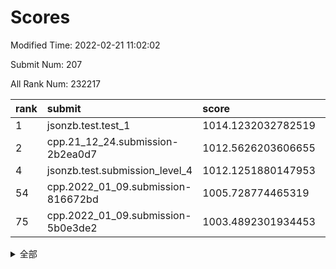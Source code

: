 # Scores

Modified Time: 2022-02-21 11:02:02

Submit Num: 207

All Rank Num: 232217

| rank |               submit               |       score        |       sigma        | pk_num |
| :--- | :--------------------------------- | :----------------- | :----------------- | :----- |
| 1    | jsonzb.test.test_1                 | 1014.1232032782519 | 0.8291494746787667 | 4486   |
| 2    | cpp.21_12_24.submission-2b2ea0d7   | 1012.5626203606655 | 0.8077834717516696 | 4485   |
| 4    | jsonzb.test.submission_level_4     | 1012.1251880147953 | 0.7992610013914262 | 4487   |
| 54   | cpp.2022_01_09.submission-816672bd | 1005.728774465319  | 0.7191898429194721 | 4479   |
| 75   | cpp.2022_01_09.submission-5b0e3de2 | 1003.4892301934453 | 0.7088471007213778 | 4485   |


<details>
<summary>全部</summary>

| rank |                 submit                 |       score        |       sigma        | pk_num |
| :--- | :------------------------------------- | :----------------- | :----------------- | :----- |
| 1    | jsonzb.test.test_1                     | 1014.1232032782519 | 0.8291494746787667 | 4486   |
| 2    | cpp.21_12_24.submission-2b2ea0d7       | 1012.5626203606655 | 0.8077834717516696 | 4485   |
| 3    | gobigger.level_3.submission_level_3_11 | 1012.2026101067504 | 0.7877570158504872 | 4488   |
| 4    | jsonzb.test.submission_level_4         | 1012.1251880147953 | 0.7992610013914262 | 4487   |
| 5    | gobigger.level_3.submission_level_3_31 | 1011.566943091139  | 0.7981720441341515 | 4483   |
| 6    | gobigger.level_3.submission_level_3_48 | 1011.4055918723462 | 0.7705467688837684 | 4487   |
| 7    | gobigger.level_3.submission_level_3_29 | 1011.2465547649361 | 0.8081019404101946 | 4485   |
| 8    | gobigger.level_3.submission_level_3_40 | 1011.040074104436  | 0.7535589708465559 | 4488   |
| 9    | gobigger.level_3.submission_level_3_42 | 1011.0096275210977 | 0.7785021783263089 | 4483   |
| 10   | gobigger.level_3.submission_level_3_35 | 1010.836071739295  | 0.7731413317208858 | 4488   |
| 11   | gobigger.level_3.submission_level_3_4  | 1010.8014494183086 | 0.7700074636806324 | 4488   |
| 12   | gobigger.level_3.submission_level_3_33 | 1010.6908106518931 | 0.770561699211002  | 4492   |
| 13   | gobigger.level_3.submission_level_3_8  | 1010.5306545874331 | 0.746117625845832  | 4487   |
| 14   | gobigger.level_3.submission_level_3_12 | 1010.5152025730448 | 0.7465706980951977 | 4484   |
| 15   | gobigger.level_3.submission_level_3_1  | 1010.4948005060868 | 0.7699836440011156 | 4489   |
| 16   | gobigger.level_3.submission_level_3_37 | 1010.4292919607828 | 0.7387045382322935 | 4489   |
| 17   | gobigger.level_3.submission_level_3_0  | 1010.2337427062969 | 0.7835222995787209 | 4485   |
| 18   | gobigger.level_3.submission_level_3_47 | 1010.185225573405  | 0.7694424143454881 | 4483   |
| 19   | gobigger.level_3.submission_level_3_20 | 1010.1571863302646 | 0.7422821459265584 | 4483   |
| 20   | gobigger.level_3.submission_level_3_41 | 1010.1552609308483 | 0.7648009112545701 | 4486   |
| 21   | gobigger.level_3.submission_level_3_16 | 1010.0504834753868 | 0.7556364940324933 | 4483   |
| 22   | gobigger.level_3.submission_level_3_2  | 1009.9702781266649 | 0.7780954400871387 | 4484   |
| 23   | gobigger.level_3.submission_level_3_14 | 1009.9459444533879 | 0.7903004419264001 | 4488   |
| 24   | gobigger.level_3.submission_level_3_44 | 1009.9357400245393 | 0.7532465205997778 | 4489   |
| 25   | gobigger.level_3.submission_level_3_26 | 1009.9271233794533 | 0.7606996248508752 | 4490   |
| 26   | gobigger.level_3.submission_level_3_24 | 1009.9209516969189 | 0.7724449870478715 | 4488   |
| 27   | gobigger.level_3.submission_level_3_17 | 1009.8966102018804 | 0.770076440862435  | 4492   |
| 28   | gobigger.level_3.submission_level_3_46 | 1009.8932432590676 | 0.7531306625893689 | 4486   |
| 29   | gobigger.level_3.submission_level_3_49 | 1009.757982494875  | 0.7653018895772481 | 4490   |
| 30   | gobigger.level_3.submission_level_3_38 | 1009.6780667275013 | 0.7600245651432063 | 4490   |
| 31   | gobigger.level_3.submission_level_3_21 | 1009.6304029496409 | 0.7489375289729866 | 4488   |
| 32   | gobigger.level_3.submission_level_3_7  | 1009.5962790490547 | 0.7629903286661789 | 4492   |
| 33   | gobigger.level_3.submission_level_3_6  | 1009.5804656996931 | 0.7521239197444357 | 4487   |
| 34   | gobigger.level_3.submission_level_3_28 | 1009.5783206274277 | 0.7934680294282886 | 4489   |
| 35   | gobigger.level_3.submission_level_3_45 | 1009.5348525021278 | 0.7499705621632311 | 4488   |
| 36   | gobigger.level_3.submission_level_3_32 | 1009.5293419954445 | 0.7628560766382186 | 4493   |
| 37   | gobigger.level_3.submission_level_3_22 | 1009.5249484568072 | 0.7518596732681883 | 4486   |
| 38   | gobigger.level_3.submission_level_3_43 | 1009.523653210836  | 0.7625331563424956 | 4488   |
| 39   | gobigger.level_3.submission_level_3_9  | 1009.4319379195882 | 0.7362449713254068 | 4490   |
| 40   | gobigger.level_3.submission_level_3_19 | 1009.4208126220727 | 0.7628002224252876 | 4488   |
| 41   | gobigger.level_3.submission_level_3_10 | 1009.4177896578162 | 0.7472136872159963 | 4486   |
| 42   | gobigger.level_3.submission_level_3_3  | 1009.3751958236203 | 0.7236015695176345 | 4486   |
| 43   | gobigger.level_3.submission_level_3_18 | 1009.3078666525015 | 0.7435950404735328 | 4489   |
| 44   | gobigger.level_3.submission_level_3_39 | 1009.2229179402722 | 0.7476710943712841 | 4490   |
| 45   | gobigger.level_3.submission_level_3_5  | 1009.2033188920963 | 0.7474004856753058 | 4492   |
| 46   | gobigger.level_3.submission_level_3_30 | 1009.1545700458951 | 0.7462804591814698 | 4484   |
| 47   | gobigger.level_3.submission_level_3_36 | 1009.1529238619697 | 0.7378034673798899 | 4486   |
| 48   | gobigger.level_3.submission_level_3_34 | 1009.1172637563329 | 0.7422139652881399 | 4486   |
| 49   | gobigger.level_3.submission_level_3_25 | 1009.0556054832394 | 0.7419672666836548 | 4490   |
| 50   | gobigger.level_3.submission_level_3_23 | 1009.0064046590733 | 0.7561586517370762 | 4485   |
| 51   | gobigger.level_3.submission_level_3_27 | 1008.7793570078243 | 0.7314712125206657 | 4485   |
| 52   | gobigger.level_3.submission_level_3_15 | 1008.426727471264  | 0.7509138203433635 | 4483   |
| 53   | gobigger.level_3.submission_level_3_13 | 1008.2986838221292 | 0.7490857353848502 | 4487   |
| 54   | cpp.2022_01_09.submission-816672bd     | 1005.728774465319  | 0.7191898429194721 | 4479   |
| 55   | gobigger.level_1.submission_level_1_32 | 1005.1329804851255 | 0.7202282980996596 | 4483   |
| 56   | gobigger.level_1.submission_level_1_4  | 1004.8295281851582 | 0.717005625181873  | 4493   |
| 57   | gobigger.level_1.submission_level_1_13 | 1004.7742190124223 | 0.7284486287817945 | 4489   |
| 58   | gobigger.level_1.submission_level_1_45 | 1004.7042380976923 | 0.7204442047476975 | 4486   |
| 59   | gobigger.level_1.submission_level_1_35 | 1004.6833770461595 | 0.7081002074867631 | 4479   |
| 60   | gobigger.level_1.submission_level_1_15 | 1004.2514097532911 | 0.714497035345311  | 4494   |
| 61   | gobigger.level_1.submission_level_1_26 | 1004.2498368779388 | 0.713019472057742  | 4485   |
| 62   | gobigger.level_1.submission_level_1_3  | 1004.2182245785061 | 0.7232620573181301 | 4490   |
| 63   | gobigger.level_1.submission_level_1_44 | 1004.0725072729794 | 0.7121385061744887 | 4484   |
| 64   | gobigger.level_1.submission_level_1_1  | 1003.966677628008  | 0.7221217429405191 | 4490   |
| 65   | gobigger.level_1.submission_level_1_6  | 1003.910829954697  | 0.7163962117573119 | 4490   |
| 66   | gobigger.level_1.submission_level_1_18 | 1003.8969539333115 | 0.7322388637550575 | 4487   |
| 67   | gobigger.level_1.submission_level_1_8  | 1003.8951049806745 | 0.7166204017471404 | 4487   |
| 68   | gobigger.level_1.submission_level_1_0  | 1003.8322887175588 | 0.717836623702431  | 4487   |
| 69   | gobigger.level_1.submission_level_1_16 | 1003.8125061133449 | 0.7169409793296274 | 4488   |
| 70   | gobigger.level_1.submission_level_1_10 | 1003.8028956821161 | 0.7316177819540348 | 4484   |
| 71   | gobigger.level_1.submission_level_1_30 | 1003.7485591269057 | 0.7053771357761456 | 4486   |
| 72   | gobigger.level_1.submission_level_1_36 | 1003.6042038661826 | 0.7162749125285856 | 4491   |
| 73   | gobigger.level_1.submission_level_1_41 | 1003.5938865915441 | 0.7154665230382268 | 4485   |
| 74   | gobigger.level_1.submission_level_1_23 | 1003.4926150652888 | 0.7143519789629118 | 4491   |
| 75   | cpp.2022_01_09.submission-5b0e3de2     | 1003.4892301934453 | 0.7088471007213778 | 4485   |
| 76   | gobigger.level_1.submission_level_1_38 | 1003.4792375925484 | 0.719938466325193  | 4483   |
| 77   | gobigger.level_1.submission_level_1_2  | 1003.4412519827094 | 0.7179807755002144 | 4490   |
| 78   | gobigger.level_1.submission_level_1_46 | 1003.408314838848  | 0.7142993741892019 | 4486   |
| 79   | gobigger.level_1.submission_level_1_47 | 1003.3827245232379 | 0.706571986447863  | 4485   |
| 80   | gobigger.level_1.submission_level_1_5  | 1003.2958888155714 | 0.7160086690439824 | 4486   |
| 81   | gobigger.level_1.submission_level_1_40 | 1003.1888634062631 | 0.7112249311096763 | 4486   |
| 82   | gobigger.level_1.submission_level_1_24 | 1003.124394132359  | 0.706778462393261  | 4490   |
| 83   | gobigger.level_1.submission_level_1_34 | 1003.1178997167641 | 0.7085642048442317 | 4488   |
| 84   | gobigger.level_1.submission_level_1_49 | 1003.1031992444921 | 0.7145060523754958 | 4488   |
| 85   | gobigger.level_1.submission_level_1_25 | 1003.0912804092861 | 0.7266729524794745 | 4490   |
| 86   | gobigger.level_1.submission_level_1_33 | 1003.035544404348  | 0.7129034221623765 | 4489   |
| 87   | gobigger.level_1.submission_level_1_29 | 1003.0197861200132 | 0.7173680479036197 | 4488   |
| 88   | gobigger.level_1.submission_level_1_37 | 1002.996453276209  | 0.7221736910538223 | 4487   |
| 89   | gobigger.level_1.submission_level_1_17 | 1002.990634011698  | 0.7070322688932348 | 4487   |
| 90   | gobigger.level_1.submission_level_1_22 | 1002.9691464265835 | 0.7129801252615287 | 4492   |
| 91   | gobigger.level_1.submission_level_1_43 | 1002.96407780081   | 0.7054496547890126 | 4488   |
| 92   | gobigger.level_1.submission_level_1_19 | 1002.9274783824851 | 0.714700042408163  | 4492   |
| 93   | gobigger.level_1.submission_level_1_11 | 1002.8757159375267 | 0.7213802581960236 | 4493   |
| 94   | gobigger.level_1.submission_level_1_28 | 1002.6264276057118 | 0.7362014856821643 | 4489   |
| 95   | gobigger.level_1.submission_level_1_31 | 1002.5488073492654 | 0.7133972421967384 | 4484   |
| 96   | gobigger.level_1.submission_level_1_27 | 1002.4979677966588 | 0.7175228993973535 | 4488   |
| 97   | gobigger.level_1.submission_level_1_20 | 1002.4794831877291 | 0.7086012688276584 | 4483   |
| 98   | gobigger.level_1.submission_level_1_14 | 1002.4677925430865 | 0.720292053256174  | 4489   |
| 99   | gobigger.level_1.submission_level_1_42 | 1002.4508246649377 | 0.7094136897065824 | 4486   |
| 100  | gobigger.level_1.submission_level_1_12 | 1002.4449541333452 | 0.7116806622031076 | 4487   |
| 101  | gobigger.level_1.submission_level_1_48 | 1002.4219803377598 | 0.7119365707661118 | 4483   |
| 102  | gobigger.level_1.submission_level_1_21 | 1002.1974781852687 | 0.706578175237061  | 4491   |
| 103  | gobigger.level_1.submission_level_1_9  | 1002.1190401302222 | 0.7100964962204828 | 4484   |
| 104  | gobigger.level_1.submission_level_1_39 | 1001.7967876912378 | 0.7110492869754932 | 4492   |
| 105  | gobigger.level_1.submission_level_1_7  | 1001.1184627129226 | 0.7216883597980586 | 4487   |
| 106  | gobigger.random.submission_random_32   | 997.5047477014649  | 0.7099531701336055 | 4486   |
| 107  | gobigger.random.submission_random_23   | 997.1632586806854  | 0.7114227469926985 | 4480   |
| 108  | gobigger.random.submission_random_18   | 997.0533619955147  | 0.70230946764908   | 4490   |
| 109  | gobigger.random.submission_random_5    | 997.0506413517223  | 0.7126164868503044 | 4489   |
| 110  | gobigger.random.submission_random_30   | 996.9777426444347  | 0.7043196802761615 | 4485   |
| 111  | gobigger.random.submission_random_12   | 996.9110189221186  | 0.6994701206771331 | 4486   |
| 112  | gobigger.random.submission_random_13   | 996.7378432813756  | 0.7076778711985879 | 4485   |
| 113  | gobigger.random.submission_random_42   | 996.6579014178906  | 0.7032977866389164 | 4488   |
| 114  | gobigger.random.submission_random_15   | 996.6542496720765  | 0.6939543733857639 | 4489   |
| 115  | gobigger.random.submission_random_27   | 996.5493466103791  | 0.7131669464160868 | 4486   |
| 116  | gobigger.random.submission_random_47   | 996.548540744916   | 0.713573611327121  | 4491   |
| 117  | gobigger.random.submission_random_1    | 996.4869324173485  | 0.7017592443162323 | 4481   |
| 118  | gobigger.random.submission_random_36   | 996.4555308879841  | 0.7004513645250454 | 4488   |
| 119  | gobigger.random.submission_random_19   | 996.4462941086666  | 0.70666979675199   | 4484   |
| 120  | gobigger.random.submission_random_26   | 996.4307055510848  | 0.7014673833165704 | 4491   |
| 121  | gobigger.random.submission_random_41   | 996.370949388773   | 0.7074002623340182 | 4485   |
| 122  | gobigger.random.submission_random_48   | 996.3661328739413  | 0.6983563890504306 | 4485   |
| 123  | gobigger.random.submission_random_7    | 996.3579822784807  | 0.6966960594449337 | 4488   |
| 124  | gobigger.random.submission_random_43   | 996.3062453047141  | 0.7121040501417848 | 4486   |
| 125  | gobigger.random.submission_random_17   | 996.1869809909912  | 0.7065304037908728 | 4488   |
| 126  | gobigger.random.submission_random_46   | 996.1323657153589  | 0.7112443681457984 | 4492   |
| 127  | gobigger.random.submission_random_10   | 996.0753262374893  | 0.7198783271724272 | 4482   |
| 128  | gobigger.random.submission_random_25   | 995.9891061698556  | 0.7124230428360715 | 4488   |
| 129  | gobigger.random.submission_random_35   | 995.9598439794878  | 0.70866340809299   | 4486   |
| 130  | gobigger.random.submission_random_38   | 995.9205157681356  | 0.7109401147947244 | 4487   |
| 131  | gobigger.random.submission_random_21   | 995.9133394855775  | 0.7095414699458614 | 4483   |
| 132  | gobigger.random.submission_random_33   | 995.8954432255268  | 0.7232640800698532 | 4490   |
| 133  | gobigger.random.submission_random_24   | 995.8812467051042  | 0.7126259683553211 | 4487   |
| 134  | gobigger.random.submission_random_28   | 995.8509428902124  | 0.711789714797588  | 4489   |
| 135  | gobigger.random.submission_random_16   | 995.8007485290917  | 0.7151347079477235 | 4490   |
| 136  | gobigger.random.submission_random_49   | 995.6645777787614  | 0.701572240758568  | 4489   |
| 137  | gobigger.random.submission_random_45   | 995.6515422780583  | 0.7073393538250646 | 4488   |
| 138  | gobigger.random.submission_random_0    | 995.6383935311306  | 0.7207021354782666 | 4487   |
| 139  | gobigger.random.submission_random_31   | 995.4566213210333  | 0.7095421871938234 | 4488   |
| 140  | gobigger.random.submission_random_11   | 995.4513633449321  | 0.7102618378736537 | 4493   |
| 141  | gobigger.random.submission_random_9    | 995.3929745003381  | 0.7300525691300458 | 4493   |
| 142  | gobigger.random.submission_random_44   | 995.3593154955236  | 0.71492431030132   | 4494   |
| 143  | gobigger.random.submission_random_20   | 995.3468721673389  | 0.7148434074699352 | 4486   |
| 144  | gobigger.random.submission_random_39   | 995.2799624427164  | 0.7175061246975792 | 4485   |
| 145  | gobigger.random.submission_random_29   | 995.2680457091315  | 0.7185894339471925 | 4486   |
| 146  | gobigger.random.submission_random_2    | 995.2186640824004  | 0.7184533566154134 | 4488   |
| 147  | gobigger.random.submission_random_22   | 995.17362416707    | 0.7205490426973806 | 4490   |
| 148  | gobigger.random.submission_random_40   | 995.146464831907   | 0.7122525679787882 | 4489   |
| 149  | gobigger.random.submission_random_4    | 995.0795828589127  | 0.7263540213909926 | 4487   |
| 150  | gobigger.random.submission_random_3    | 995.0247982739671  | 0.7241364375794979 | 4486   |
| 151  | gobigger.random.submission_random_8    | 994.823645265735   | 0.7180354780086924 | 4487   |
| 152  | gobigger.random.submission_random_34   | 994.8026558496509  | 0.7126756322469326 | 4485   |
| 153  | gobigger.random.submission_random_14   | 994.7997029727467  | 0.7127721771974774 | 4491   |
| 154  | gobigger.random.submission_random_6    | 994.700731418452   | 0.7345843442368947 | 4484   |
| 155  | gobigger.random.submission_random_37   | 994.2761977314047  | 0.7283675686961586 | 4483   |
| 156  | gobigger.level_2.submission_level_2_3  | 993.8738352305562  | 0.734804142241654  | 4486   |
| 157  | gobigger.level_2.submission_level_2_44 | 993.7524792667163  | 0.7357226705378697 | 4487   |
| 158  | gobigger.level_2.submission_level_2_49 | 993.6763136829701  | 0.7207185030699311 | 4487   |
| 159  | gobigger.level_2.submission_level_2_40 | 993.6070920069793  | 0.7275461327438276 | 4490   |
| 160  | gobigger.level_2.submission_level_2_17 | 993.5391392825368  | 0.7223607938834556 | 4490   |
| 161  | gobigger.level_2.submission_level_2_45 | 993.5344990238185  | 0.7467762376229872 | 4482   |
| 162  | gobigger.level_2.submission_level_2_31 | 993.1728336376498  | 0.735492399748603  | 4490   |
| 163  | gobigger.level_2.submission_level_2_18 | 993.1355872307629  | 0.7236905771361608 | 4487   |
| 164  | gobigger.level_2.submission_level_2_22 | 993.1300116019906  | 0.7403353268386978 | 4490   |
| 165  | gobigger.level_2.submission_level_2_42 | 993.1268325266975  | 0.7371169934227644 | 4489   |
| 166  | gobigger.level_2.submission_level_2_10 | 993.0748427633929  | 0.739675248792742  | 4485   |
| 167  | gobigger.level_2.submission_level_2_13 | 992.9989909101695  | 0.7248517061574358 | 4483   |
| 168  | gobigger.level_2.submission_level_2_47 | 992.8977738707425  | 0.7359436578250503 | 4485   |
| 169  | gobigger.level_2.submission_level_2_29 | 992.7841136700318  | 0.7225236852460241 | 4488   |
| 170  | gobigger.level_2.submission_level_2_19 | 992.6584746174552  | 0.7490231790827968 | 4488   |
| 171  | gobigger.level_2.submission_level_2_6  | 992.6168013165973  | 0.7518329421469979 | 4488   |
| 172  | gobigger.level_2.submission_level_2_37 | 992.5838254568392  | 0.7366449338000657 | 4486   |
| 173  | gobigger.level_2.submission_level_2_16 | 992.5787856796259  | 0.7371270302356572 | 4488   |
| 174  | gobigger.level_2.submission_level_2_36 | 992.570659623087   | 0.7382898404831024 | 4487   |
| 175  | gobigger.level_2.submission_level_2_11 | 992.4737992447925  | 0.7487242338885841 | 4481   |
| 176  | gobigger.level_2.submission_level_2_26 | 992.4576522534255  | 0.7442131486901749 | 4489   |
| 177  | gobigger.level_2.submission_level_2_0  | 992.4197631775536  | 0.7366598638635705 | 4488   |
| 178  | gobigger.level_2.submission_level_2_5  | 992.2995705572555  | 0.735346829542037  | 4491   |
| 179  | gobigger.level_2.submission_level_2_7  | 992.2964411885046  | 0.7430961849718977 | 4490   |
| 180  | gobigger.level_2.submission_level_2_38 | 992.2113924753041  | 0.7407273917805876 | 4487   |
| 181  | gobigger.level_2.submission_level_2_30 | 992.1974951699846  | 0.7309370411705364 | 4483   |
| 182  | gobigger.level_2.submission_level_2_12 | 992.0841643364209  | 0.7383960687335077 | 4487   |
| 183  | gobigger.level_2.submission_level_2_15 | 992.0082981566468  | 0.7227893446062312 | 4491   |
| 184  | gobigger.level_2.submission_level_2_23 | 991.9701997770402  | 0.7459222396979351 | 4489   |
| 185  | gobigger.level_2.submission_level_2_1  | 991.9465886117966  | 0.7313141236037696 | 4488   |
| 186  | gobigger.level_2.submission_level_2_21 | 991.9089401892842  | 0.7481369680161337 | 4488   |
| 187  | gobigger.level_2.submission_level_2_9  | 991.8847878955401  | 0.7569815322583331 | 4491   |
| 188  | gobigger.level_2.submission_level_2_41 | 991.8410659117587  | 0.7503692800758515 | 4482   |
| 189  | gobigger.level_2.submission_level_2_25 | 991.8090093254027  | 0.740891155243422  | 4488   |
| 190  | gobigger.level_2.submission_level_2_2  | 991.5043952562295  | 0.7469585814933717 | 4486   |
| 191  | gobigger.level_2.submission_level_2_46 | 991.3904723761591  | 0.7594951350033002 | 4486   |
| 192  | gobigger.level_2.submission_level_2_8  | 991.3840567784872  | 0.7565959688277314 | 4488   |
| 193  | gobigger.level_2.submission_level_2_34 | 991.3806291161269  | 0.75615151871786   | 4491   |
| 194  | gobigger.level_2.submission_level_2_35 | 991.329904444689   | 0.7374242915470776 | 4489   |
| 195  | gobigger.level_2.submission_level_2_28 | 991.2670170798905  | 0.7507311119936483 | 4485   |
| 196  | gobigger.level_2.submission_level_2_20 | 991.1445075783894  | 0.7767620486115938 | 4484   |
| 197  | gobigger.level_2.submission_level_2_39 | 991.135256594144   | 0.7481410693505827 | 4484   |
| 198  | gobigger.level_2.submission_level_2_4  | 990.9214092055084  | 0.7609605864882415 | 4487   |
| 199  | gobigger.level_2.submission_level_2_48 | 990.9012158362555  | 0.7726392473210195 | 4492   |
| 200  | gobigger.level_2.submission_level_2_32 | 990.8706650811683  | 0.7613883140151364 | 4484   |
| 201  | gobigger.level_2.submission_level_2_14 | 990.5144867557992  | 0.7612765521328715 | 4486   |
| 202  | gobigger.level_2.submission_level_2_24 | 990.1501663192399  | 0.792653549317905  | 4486   |
| 203  | gobigger.level_2.submission_level_2_27 | 990.14764126885    | 0.7892841037700011 | 4491   |
| 204  | gobigger.level_2.submission_level_2_43 | 990.1402484558829  | 0.7598889128554456 | 4488   |
| 205  | gobigger.level_2.submission_level_2_33 | 989.8593999815188  | 0.7641535658638369 | 4487   |
| 206  | gobigger.none.submission_none_0        | 980.2329657806267  | 1.2136358549916044 | 4489   |
| 207  | gobigger.none.submission_none_1        | 977.5504184889589  | 1.3240183244278274 | 4487   |

</details>